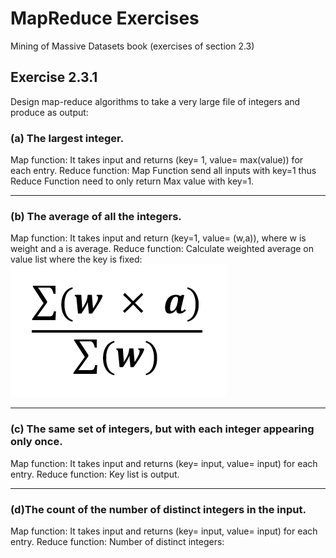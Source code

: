 # MapReduce Exercises
Mining of Massive Datasets book (exercises of section 2.3)
## Exercise 2.3.1
Design map-reduce algorithms to take a very large file of integers and produce as output:
### (a) **The largest integer.**
Map function: It takes input and returns (key= 1, value= max(value)) for each entry.
Reduce function: Map Function send all inputs with key=1 thus Reduce Function need to only return Max value with key=1.
- - - -

### (b) **The average of all the integers.**
Map function: It takes input and return (key=1, value= (w,a)), where w is weight and a is average.
Reduce function: Calculate weighted average on value list where the key is fixed:
![F1](https://github.com/E008001/Minnig-of-massive-datasets-Exercises/blob/master/f1.png)
- - - -

### (c) **The same set of integers, but with each integer appearing only once.**
Map function: It takes input and returns (key= input, value= input) for each entry.
Reduce function: Key list is output.
- - - -

### (d)**The count of the number of distinct integers in the input.**
Map function: It takes input and returns (key= input, value= input) for each entry.
Reduce function: Number of distinct integers:

[logo]:(https://github.com/E008001/Minnig-of-massive-datasets-Exercises/blob/master/f2.png)
